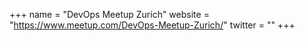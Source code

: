 +++
name = "DevOps Meetup Zurich"
website = "https://www.meetup.com/DevOps-Meetup-Zurich/"
twitter = ""
+++